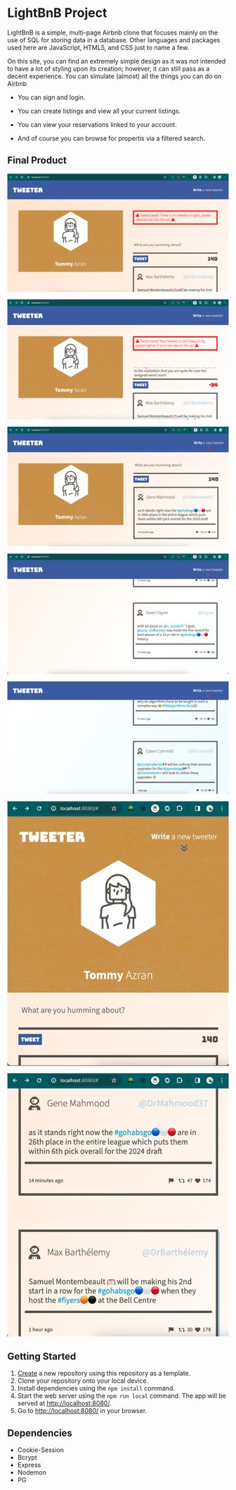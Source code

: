 # LightBnB Project

LightBnB is a simple, multi-page Airbnb clone that focuses mainly on the use of SQL for storing data in a database. Other languages and packages used here are JavaScript, HTML5, and CSS just to name a few.

On this site, you can find an extremely simple design as it was not intended to have a lot of styling upon its creation; however, it can still pass as a decent experience. You can simulate (almost) all the things you can do on Airbnb

- You can sign and login.

- You can create listings and view all your current listings.

- You can view your reservations linked to your account.

- And of course you can browse for propertis via a filtered search.

## Final Product

!["Screenshot of LightBnB sign in / log in page"](https://github.com/Xanadude2112/tweeter/blob/main/docs/tweeter-error.png?raw=true)

!["Screenshot of LightBnB filtered search page"](https://github.com/Xanadude2112/tweeter/blob/main/docs/tweeter-error2.png?raw=true)

!["Screenshot of LightBnB sign in / log in page"](https://github.com/Xanadude2112/tweeter/blob/main/docs/tweeter3.png?raw=true)

!["Screenshot of LightBnB sign in / log in page"](https://github.com/Xanadude2112/tweeter/blob/main/docs/tweeter2.png?raw=true)

!["Screenshot of LightBnB sign in / log in page"](https://github.com/Xanadude2112/tweeter/blob/main/docs/tweeter.png?raw=true)

!["Screenshot of LightBnB sign in / log in page"](https://github.com/Xanadude2112/tweeter/blob/main/docs/tweeter-ipad.png?raw=true)

!["Screenshot of LightBnB sign in / log in page"](https://github.com/Xanadude2112/tweeter/blob/main/docs/tweeter-ipad2.png?raw=true)


## Getting Started

1. [Create](https://docs.github.com/en/repositories/creating-and-managing-repositories/creating-a-repository-from-a-template) a new repository using this repository as a template.
2. Clone your repository onto your local device.
3. Install dependencies using the `npm install` command.
3. Start the web server using the `npm run local` command. The app will be served at <http://localhost:8080/>.
4. Go to <http://localhost:8080/> in your browser.

## Dependencies

- Cookie-Session
- Bcrypt
- Express
- Nodemon
- PG

